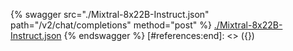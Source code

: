 [#references:start]: <> ({ "template": "openapi" })
{% swagger src="./Mixtral-8x22B-Instruct.json" path="/v2/chat/completions" method="post" %}
[./Mixtral-8x22B-Instruct.json](./Mixtral-8x22B-Instruct.json)
{% endswagger %}
[#references:end]: <> ({})